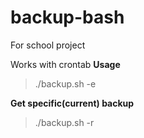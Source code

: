 # backup-bash
For school project

Works with crontab
**Usage**
> ./backup.sh -e

**Get specific(current) backup**
> ./backup.sh -r
